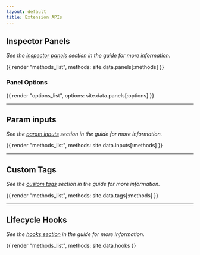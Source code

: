 ```yaml
---
layout: default
title: Extension APIs
---
```


## Inspector Panels

_See the [inspector panels](/guide/extend/panels/) section in the guide for more information._

{{ render "methods_list", methods: site.data.panels[:methods] }}

### Panel Options

{{ render "options_list", options: site.data.panels[:options] }}

---

## Param inputs

_See the [param inputs](/guide/extend/inputs/) section in the guide for more information._

{{ render "methods_list", methods: site.data.inputs[:methods] }}

---

## Custom Tags

_See the [custom tags](/guide/extend/tags/) section in the guide for more information._

{{ render "methods_list", methods: site.data.tags[:methods] }}

---

## Lifecycle Hooks

_See the [hooks section](/guide/extend/hooks/) in the guide for more information._

{{ render "methods_list", methods: site.data.hooks }}

